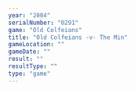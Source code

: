 ```yaml
---
year: "2004"
serialNumber: "0291" 
game: "Old Colfeians"
title: "Old Colfeians -v- The Min"
gameLocation: ""
gameDate: ""
result: ""
resultType: ""
type: "game"
---
```

